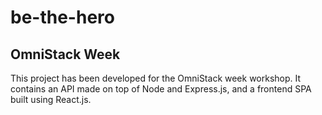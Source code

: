 # be-the-hero

## OmniStack Week

This project has been developed for the OmniStack week workshop. It contains an API made on top of Node and Express.js, and a frontend SPA built using React.js.
